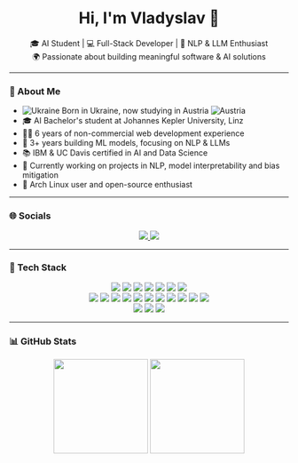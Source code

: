 <h1 align="center">Hi, I'm Vladyslav 👋</h1>
<p align="center">
  🎓 AI Student | 💻 Full-Stack Developer | 🔬 NLP & LLM Enthusiast<br>
  🌍 Passionate about building meaningful software & AI solutions
</p>

---

### 🧠 About Me

- ![Ukraine](https://raw.githubusercontent.com/stevenrskelton/flag-icon/master/png/16/country-4x3/ua.png "Ukraine") Born in Ukraine, now studying in Austria ![Austria](https://raw.githubusercontent.com/stevenrskelton/flag-icon/master/png/16/country-4x3/at.png "Austria")  
- 🎓 AI Bachelor's student at Johannes Kepler University, Linz  
- 👨‍💻 6 years of non-commercial web development experience  
- 🤖 3+ years building ML models, focusing on NLP & LLMs  
- 📚 IBM & UC Davis certified in AI and Data Science  
- 🧪 Currently working on projects in NLP, model interpretability and bias mitigation
- 🐧 Arch Linux user and open-source enthusiast  

---

### 🌐 Socials

<p align="center">
  <a href="https://discord.com/users/_sh3va_" target="_blank">
    <img src="https://img.shields.io/badge/Discord-5865F2?style=for-the-badge&logo=discord&logoColor=white"/>
  </a>
  <a href="https://www.linkedin.com/in/vladyslavshevchuk" target="_blank">
    <img src="https://img.shields.io/badge/LinkedIn-0077B5?style=for-the-badge&logo=linkedin&logoColor=white"/>
  </a>
</p>

---

### 🧰 Tech Stack

<p align="center">
  <!-- AI & Data Science -->
  <img src="https://img.shields.io/badge/Python-3670A0?style=for-the-badge&logo=python&logoColor=ffdd54"/>
  <img src="https://img.shields.io/badge/PyTorch-EE4C2C?style=for-the-badge&logo=pytorch&logoColor=white"/>
  <img src="https://img.shields.io/badge/TensorFlow-FF6F00?style=for-the-badge&logo=tensorflow&logoColor=white"/>
  <img src="https://img.shields.io/badge/scikit--learn-F7931E?style=for-the-badge&logo=scikit-learn&logoColor=white"/>
  <img src="https://img.shields.io/badge/Pandas-150458?style=for-the-badge&logo=pandas&logoColor=white"/>
  <img src="https://img.shields.io/badge/Jupyter-F37626?style=for-the-badge&logo=jupyter&logoColor=white"/>
  <img src="https://img.shields.io/badge/R-276DC3?style=for-the-badge&logo=r&logoColor=white"/>
  <br/>

  <!-- Web Development -->
  <img src="https://img.shields.io/badge/JavaScript-F7DF1E?style=for-the-badge&logo=javascript&logoColor=black"/>
  <img src="https://img.shields.io/badge/TypeScript-3178C6?style=for-the-badge&logo=typescript&logoColor=white"/>
  <img src="https://img.shields.io/badge/Vue.js-35495E?style=for-the-badge&logo=vue.js&logoColor=4FC08D"/>
  <img src="https://img.shields.io/badge/React-20232A?style=for-the-badge&logo=react&logoColor=61DAFB"/>
  <img src="https://img.shields.io/badge/Tailwind_CSS-38B2AC?style=for-the-badge&logo=tailwind-css&logoColor=white"/>
  <img src="https://img.shields.io/badge/Node.js-339933?style=for-the-badge&logo=nodedotjs&logoColor=white"/>
  <img src="https://img.shields.io/badge/Express.js-000000?style=for-the-badge&logo=express&logoColor=white"/>
  <img src="https://img.shields.io/badge/Postman-FF6C37?style=for-the-badge&logo=postman&logoColor=white"/>
  

  <!-- Tools, Shell, Linux -->
  <img src="https://img.shields.io/badge/MongoDB-47A248?style=for-the-badge&logo=mongodb&logoColor=white"/>
  <img src="https://img.shields.io/badge/SQLite-003B57?style=for-the-badge&logo=sqlite&logoColor=white"/>
  <img src="https://img.shields.io/badge/PostgreSQL-4169E1?style=for-the-badge&logo=postgresql&logoColor=white"/>
  <br/>
  <img src="https://img.shields.io/badge/Shell_Script-121011?style=for-the-badge&logo=gnu-bash&logoColor=white"/>
  <img src="https://img.shields.io/badge/Git-F05032?style=for-the-badge&logo=git&logoColor=white"/>
  <img src="https://img.shields.io/badge/Linux-FCC624?style=for-the-badge&logo=linux&logoColor=black"/>
</p>

---

### 📊 GitHub Stats

<p align="center">
  <img src="https://github-readme-stats.vercel.app/api?username=VladShev74&show_icons=true&theme=github_dark&count_private=true&hide_border=true" height="170"/>
  <img src="https://github-readme-stats.vercel.app/api/top-langs/?username=VladShev74&layout=compact&theme=github_dark&hide_border=true" height="170"/>
</p>


<!--
**VladShev74/VladShev74** is a ✨ _special_ ✨ repository because its `README.md` (this file) appears on your GitHub profile.

Here are some ideas to get you started:

- 🔭 I’m currently working on ...
- 🌱 I’m currently learning ...
- 👯 I’m looking to collaborate on ...
- 🤔 I’m looking for help with ...
- 💬 Ask me about ...
- 📫 How to reach me: ...
- 😄 Pronouns: ...
- ⚡ Fun fact: ...
-->
